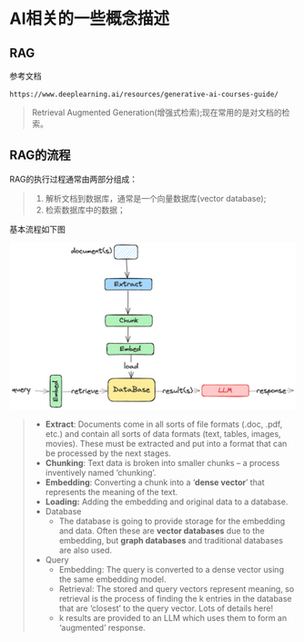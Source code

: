 # AI相关的一些概念描述

## RAG

参考文档

```
https://www.deeplearning.ai/resources/generative-ai-courses-guide/
```

> Retrieval Augmented Generation(增强式检索);现在常用的是对文档的检索。

## RAG的流程

RAG的执行过程通常由两部分组成：

> 1. 解析文档到数据库，通常是一个向量数据库(vector database);
> 2. 检索数据库中的数据；

基本流程如下图

![](./image/1-RAG.png)

> - **Extract**: Documents come in all sorts of file formats (.doc, .pdf, etc.) and contain all sorts of data formats (text, tables, images, movies). These must be extracted and put into a format that can be processed by the next stages. 
> - **Chunking**: Text data is broken into smaller chunks – a process inventively named ‘chunking’.
> - **Embedding**: Converting a chunk into a ‘**dense vector**’ that represents the meaning of the text. 
> - **Loading:** Adding the embedding and original data to a database.
> - Database
>   - The database is going to provide storage for the embedding and data. Often these are **vector databases** due to the embedding, but **graph databases** and traditional databases are also used.
> - Query
>   - Embedding: The query is converted to a dense vector using the same embedding model.
>   - Retrieval: The stored and query vectors represent meaning, so retrieval is the process of finding the k entries in the database that are ‘closest’ to the query vector. Lots of details here!
>   - k results are provided to an LLM which uses them to form an ‘augmented’ response.

